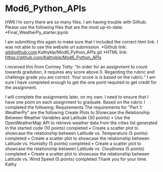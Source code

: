 # Mod6_Python_APIs
 HW6
I’m sorry there are so many files. I am having trouble with Github.
Please use the following files that are the most up-to-date:
*Final_WeatherPy_starter.ipynb 

I am submitting this again to make sure that I included the correct html link. I was not able to use the website url submission.
*Github link:  git@github.com:Kathyklp/Mod6_Python_APIs.git
*HTML link: https://github.com/Kathyklp/Mod6_Python_APIs 

I received this from Cortney Totty: “In order for an assignment to count towards gradution, it requires any score above 0. Regarding the rubric and challenge grade you are correct. Your score is is based on the rubric.” I am sure I have completed enough to get the one point required to get credit for the assignment. 

I will complete the assignments later, on my own. I need to ensure that I have one point on each assignment to graduate. Based on the rubric I completed the following:
Requirements
The requirements for "Part 1: WeatherPy" are the following
Create Plots to Showcase the Relationship Between Weather Variables and Latitude (30 points)
•	Use the OpenWeatherMap API to retrieve weather data from the cities list generated in the started code (10 points)  completed
•	Create a scatter plot to showcase the relationship between Latitude vs. Temperature (5 points)   completed
•	Create a scatter plot to showcase the relationship between Latitude vs. Humidity (5 points)   completed
•	Create a scatter plot to showcase the relationship between Latitude vs. Cloudiness (5 points)   completed
•	Create a scatter plot to showcase the relationship between Latitude vs. Wind Speed (5 points)   completed
Thank you for your time. Kathy
